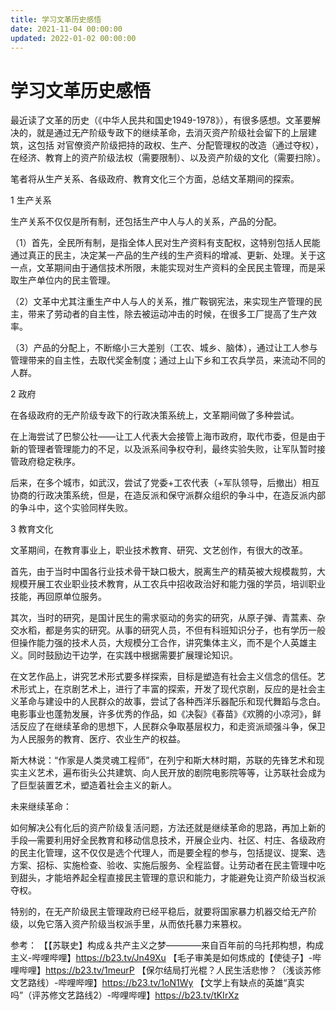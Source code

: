 ```yaml
---
title: 学习文革历史感悟
date: 2021-11-04 00:00:00
updated: 2022-01-02 00:00:00
---
```


# 学习文革历史感悟

最近读了文革的历史（《中华人民共和国史1949-1978》），有很多感想。文革要解决的，就是通过无产阶级专政下的继续革命，去消灭资产阶级社会留下的上层建筑，这包括 对官僚资产阶级把持的政权、生产、分配管理权的改造（通过夺权），在经济、教育上的资产阶级法权（需要限制）、以及资产阶级的文化（需要扫除）。

笔者将从生产关系、各级政府、教育文化三个方面，总结文革期间的探索。

1 生产关系

生产关系不仅仅是所有制，还包括生产中人与人的关系，产品的分配。

（1）首先，全民所有制，是指全体人民对生产资料有支配权，这特别包括人民能通过真正的民主，决定某一产品的生产线的生产资料的增减、更新、处理。关于这一点，文革期间由于通信技术所限，未能实现对生产资料的全民民主管理，而是采取生产单位内的民主管理。

（2）文革中尤其注重生产中人与人的关系，推广鞍钢宪法，来实现生产管理的民主，带来了劳动者的自主性，除去被运动冲击的时候，在很多工厂提高了生产效率。

（3）产品的分配上，不断缩小三大差别（工农、城乡、脑体），通过让工人参与管理带来的自主性，去取代奖金制度；通过上山下乡和工农兵学员，来流动不同的人群。

2 政府

在各级政府的无产阶级专政下的行政决策系统上，文革期间做了多种尝试。

在上海尝试了巴黎公社——让工人代表大会接管上海市政府，取代市委，但是由于新的管理者管理能力的不足，以及派系间争权夺利，最终实验失败，让军队暂时接管政府稳定秩序。

后来，在多个城市，如武汉，尝试了党委+工农代表（+军队领导，后撤出）相互协商的行政决策系统，但是，在造反派和保守派群众组织的争斗中，在造反派内部的争斗中，这个实验同样失败。

3 教育文化

文革期间，在教育事业上，职业技术教育、研究、文艺创作，有很大的改革。

首先，由于当时中国各行业技术骨干缺口极大，脱离生产的精英被大规模裁剪，大规模开展工农业职业技术教育，从工农兵中招收政治好和能力强的学员，培训职业技能，再回原单位服务。

其次，当时的研究，是国计民生的需求驱动的务实的研究，从原子弹、青蒿素、杂交水稻，都是务实的研究。从事的研究人员，不但有科班知识分子，也有学历一般但操作能力强的技术人员，大规模分工合作，讲究集体主义，而不是个人英雄主义。同时鼓励边干边学，在实践中根据需要扩展理论知识。

在文艺作品上，讲究艺术形式要多样探索，目标是塑造有社会主义信念的信任。艺术形式上，在京剧艺术上，进行了丰富的探索，开发了现代京剧，反应的是社会主义革命与建设中的人民群众的故事，尝试了各种西洋乐器配乐和现代舞蹈与念白。电影事业也蓬勃发展，许多优秀的作品，如《决裂》《春苗》《欢腾的小凉河》，鲜活反应了在继续革命的思想下，人民群众争取基层权力，和走资派顽强斗争，保卫为人民服务的教育、医疗、农业生产的权益。

斯大林说：“作家是人类灵魂工程师”，在列宁和斯大林时期，苏联的先锋艺术和现实主义艺术，遍布街头公共建筑、向人民开放的剧院电影院等等，让苏联社会成为了巨型装置艺术，塑造着社会主义的新人。

未来继续革命：

如何解决公有化后的资产阶级复活问题，方法还就是继续革命的思路，再加上新的手段—需要利用好全民教育和移动信息技术，开展企业内、社区、村庄、各级政府的民主化管理，这不仅仅是选个代理人，而是要全程的参与，包括提议、提案、选方案、招标、实施检查、验收、实施后服务、全程监督。让劳动者在民主管理中吃到甜头，才能培养起全程直接民主管理的意识和能力，才能避免让资产阶级当权派夺权。

特别的，在无产阶级民主管理政府已经平稳后，就要将国家暴力机器交给无产阶级，以免它落入资产阶级当权派手里，从而依托暴力来篡权。

参考：
【【苏联史】构成＆共产主义之梦————来自百年前的乌托邦构想，构成主义-哔哩哔哩】https://b23.tv/Jn49Xu
【毛子审美是如何炼成的【使徒子】-哔哩哔哩】https://b23.tv/1meurP
【保尔结局打光棍？人民生活悲惨？（浅谈苏修文艺路线）-哔哩哔哩】https://b23.tv/1oN1Wy
【文学上有缺点的英雄“真实吗”（评苏修文艺路线2）-哔哩哔哩】https://b23.tv/tKIrXz
